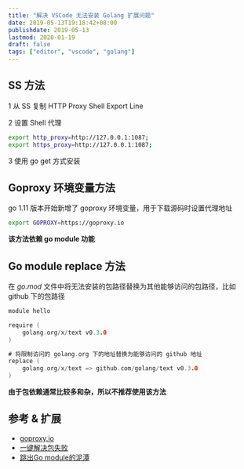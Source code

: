 ```yaml
---
title: "解决 VSCode 无法安装 Golang 扩展问题"
date: 2019-05-13T19:18:42+08:00
publishdate: 2019-05-13
lastmod: 2020-01-19
draft: false
tags: ["editor", "vscode", "golang"]
---
```

## SS 方法
1 从 SS 复制 HTTP Proxy Shell Export Line

2 设置 Shell 代理
```bash
export http_proxy=http://127.0.0.1:1087;
export https_proxy=http://127.0.0.1:1087;
```

3 使用 go get 方式安装

## Goproxy 环境变量方法
go 1.11 版本开始新增了 goproxy 环境变量，用于下载源码时设置代理地址

```bash
export GOPROXY=https://goproxy.io
```

**该方法依赖 go module 功能**

## Go module replace 方法
在 *go.mod* 文件中将无法安装的包路径替换为其他能够访问的包路径，比如 github 下的包路径

```go
module hello

require (
    golang.org/x/text v0.3.0
)

# 将限制访问的 golang.org 下的地址替换为能够访问的 github 地址
replace (
    golang.org/x/text => github.com/golang/text v0.3.0
)
```

**由于包依赖通常比较多和杂，所以不推荐使用该方法**

## 参考 & 扩展
- [goproxy.io](https://goproxy.io/)
- [一键解决包失败](https://shockerli.net/post/go-get-golang-org-x-solution/)
- [跳出Go module的泥潭](https://colobu.com/2018/08/27/learn-go-module/)